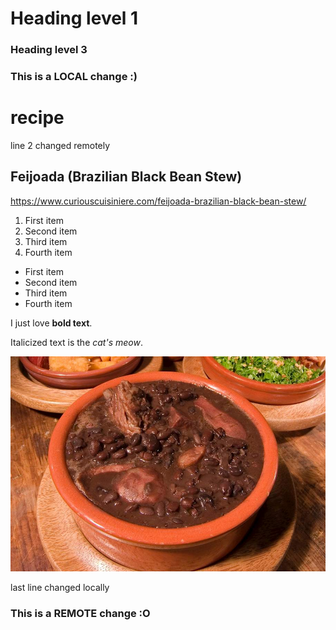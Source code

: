# Heading level 1
### Heading level 3
### This is a LOCAL change :)
# recipe
line 2 changed remotely
## Feijoada (Brazilian Black Bean Stew)

 https://www.curiouscuisiniere.com/feijoada-brazilian-black-bean-stew/

1. First item
2. Second item
3. Third item
4. Fourth item

- First item
- Second item
- Third item
- Fourth item

I just love **bold text**.

Italicized text is the *cat's meow*.

![Feijoada image](feijoadaimage.jpg)

last line changed locally
### This is a REMOTE change :O